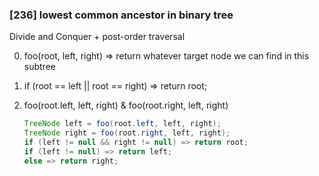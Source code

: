 ### [236] lowest common ancestor in binary tree

Divide and Conquer + post-order traversal

0. foo(root, left, right) => return whatever target node we can find in this subtree

1. if (root == left || root == right) => return root;

2. foo(root.left, left, right)  & foo(root.right, left, right)
    ```java
    TreeNode left = foo(root.left, left, right);
    TreeNode right = foo(root.right, left, right);
    if (left != null && right != null) => return root;
    if (left != null) => return left;
    else => return right;
    ```